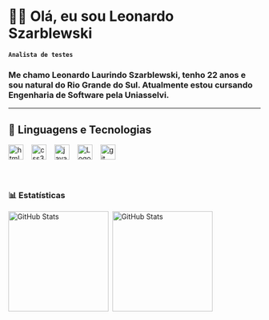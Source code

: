 # 👨‍💻 Olá, eu sou Leonardo Szarblewski 

**`Analista de testes`**

### Me chamo Leonardo Laurindo Szarblewski, tenho 22 anos e sou natural do Rio Grande do Sul. Atualmente estou cursando Engenharia de Software pela Uniasselvi.
---

## 🤖 Linguagens e Tecnologias
<div align="left">
  <img src="https://cdn.jsdelivr.net/gh/devicons/devicon/icons/html5/html5-original.svg" height="30" alt="html5 logo"  />
  <img width="8" />
  <img src="https://cdn.jsdelivr.net/gh/devicons/devicon/icons/css3/css3-original.svg" height="30" alt="css3 logo"  />
  <img width="8" />
  <img src="https://cdn.jsdelivr.net/gh/devicons/devicon/icons/javascript/javascript-plain.svg" height="30" alt="java logo"  />
  <img width="8" />
  <img src="https://cdn.jsdelivr.net/gh/devicons/devicon/icons/typescript/typescript-plain.svg" height="30" alt="Logo Typescript" />
  <img width="8" />
  <img src="https://cdn.jsdelivr.net/gh/devicons/devicon@latest/icons/git/git-original.svg" height="30" alt="git logo"  />
</div>
<br/>
<br/>

### 📊 Estatísticas

<p>
  <img 
    align="left" 
    alt="GitHub Stats" 
    height="200" 
    style="padding-right: 5px;" 
    src="https://github-readme-stats.vercel.app/api?username=leonardoSzarblewski&show_icons=true&theme=tokyonight&include_all_commits=true&locale=pt-br" 
  /> 
<img 
      align="left" 
      alt="GitHub Stats" 
      height="200" 
      src="https://github-readme-stats.vercel.app/api/top-langs/?username=leonardoSzarblewski&theme=tokyonight&layout=compact&custom_title=Tecnologias&langs_count=9" 
  />

</p>
